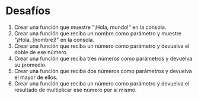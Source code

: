 # Desafíos

1. Crear una función que muestre "¡Hola, mundo!" en la consola.
2. Crear una función que reciba un nombre como parámetro y muestre "¡Hola, [nombre]!" en la consola.
3. Crear una función que reciba un número como parámetro y devuelva el doble de ese número.
4. Crear una función que reciba tres números como parámetros y devuelva su promedio.
5. Crear una función que reciba dos números como parámetros y devuelva el mayor de ellos.
6. Crear una función que reciba un número como parámetro y devuelva el resultado de multiplicar ese número por sí mismo.
